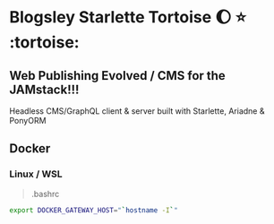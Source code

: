 # Blogsley Starlette Tortoise :moon: :star: :tortoise:


## Web Publishing Evolved / CMS for the JAMstack!!!

Headless CMS/GraphQL client & server built with Starlette, Ariadne & PonyORM

## Docker

### Linux / WSL
> .bashrc
```bash
export DOCKER_GATEWAY_HOST="`hostname -I`"
```
